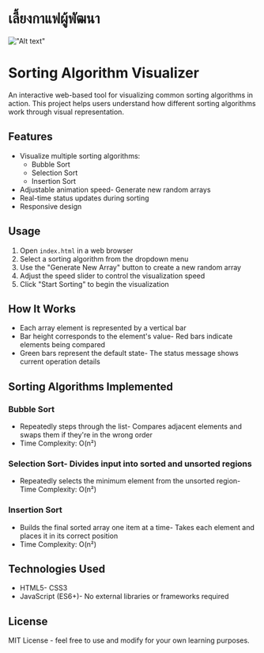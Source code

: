 # เลี้ยงกาแฟผู้พัฒนา

!["Alt text"](https://warathepj.github.io/js-ai-gallery/public/image/promptpay-20.png)

# Sorting Algorithm Visualizer

An interactive web-based tool for visualizing common sorting algorithms in action. This project helps users understand how different sorting algorithms work through visual representation.

## Features

- Visualize multiple sorting algorithms:
  - Bubble Sort
  - Selection Sort
  - Insertion Sort
- Adjustable animation speed- Generate new random arrays
- Real-time status updates during sorting
- Responsive design

## Usage

1. Open `index.html` in a web browser
2. Select a sorting algorithm from the dropdown menu
3. Use the "Generate New Array" button to create a new random array
4. Adjust the speed slider to control the visualization speed
5. Click "Start Sorting" to begin the visualization

## How It Works

- Each array element is represented by a vertical bar
- Bar height corresponds to the element's value- Red bars indicate elements being compared
- Green bars represent the default state- The status message shows current operation details

## Sorting Algorithms Implemented

### Bubble Sort

- Repeatedly steps through the list- Compares adjacent elements and swaps them if they're in the wrong order
- Time Complexity: O(n²)

### Selection Sort- Divides input into sorted and unsorted regions

- Repeatedly selects the minimum element from the unsorted region- Time Complexity: O(n²)

### Insertion Sort

- Builds the final sorted array one item at a time- Takes each element and places it in its correct position
- Time Complexity: O(n²)

## Technologies Used

- HTML5- CSS3
- JavaScript (ES6+)- No external libraries or frameworks required

## License

MIT License - feel free to use and modify for your own learning purposes.
